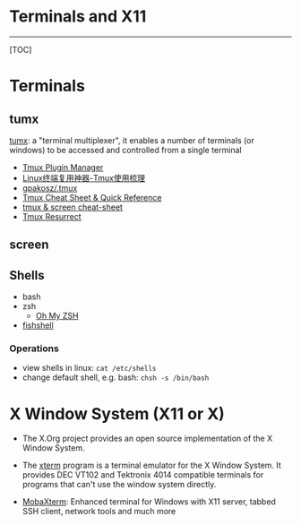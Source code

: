 # Terminals and X11

-----

[TOC]

# Terminals

## tumx

[tumx](https://github.com/tmux/tmux): a "terminal multiplexer", it enables a number of terminals (or windows) to be accessed and controlled from a single terminal  
* [Tmux Plugin Manager](https://github.com/tmux-plugins/tpm)
* [Linux终端复用神器-Tmux使用梳理](https://www.cnblogs.com/kevingrace/p/6496899.html)
* [gpakosz/.tmux](https://github.com/gpakosz/.tmux)
* [Tmux Cheat Sheet & Quick Reference](https://tmuxcheatsheet.com/)
* [tmux & screen cheat-sheet](http://www.dayid.org/comp/tm.html)
* [Tmux Resurrect](https://github.com/tmux-plugins/tmux-resurrect)

## screen

## Shells

* bash
* zsh
  - [Oh My ZSH](http://ohmyz.sh/)
* [fishshell](http://fishshell.com/)

### Operations

* view shells in linux: `cat /etc/shells`
* change default shell, e.g. bash: `chsh -s /bin/bash`



# X Window System (X11 or X)

* The X.Org project provides an open source implementation of the X Window System.

* The [xterm](https://invisible-island.net/xterm/) program is a terminal emulator for the X Window System. It provides DEC VT102 and Tektronix 4014 compatible terminals for programs that can't use the window system directly.

* [MobaXterm](https://mobaxterm.mobatek.net/): Enhanced terminal for Windows with X11 server, tabbed SSH client, network tools and much more
